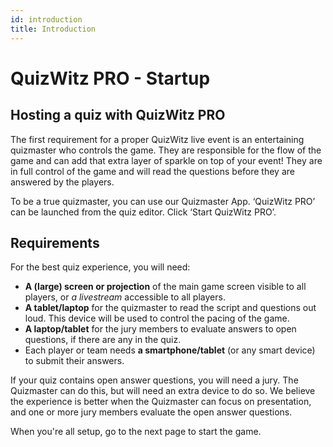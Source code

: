 ```yaml
---
id: introduction
title: Introduction
---
```


# QuizWitz PRO - Startup

## Hosting a quiz with QuizWitz PRO
The first requirement for a proper QuizWitz live event is an entertaining quizmaster who controls the game. 
They are responsible for the flow of the game and can add that extra layer of sparkle on top of your event! 
They are in full control of the game and will read the questions before they are answered by the players.

To be a true quizmaster, you can use our Quizmaster App. ‘QuizWitz PRO’ can be launched from 
the quiz editor. Click ‘Start QuizWitz PRO’.

## Requirements

For the best quiz experience, you will need:

 * **A (large) screen or projection** of the main game screen visible to all players, or *a livestream* 
   accessible to all players.
 * **A tablet/laptop** for the quizmaster to read the script and questions out loud. This device will be used to
   control the pacing of the game.
 * **A laptop/tablet** for the jury members to evaluate answers to open questions, if there are any in the quiz.
 * Each player or team needs **a smartphone/tablet** (or any smart device) to submit their answers.
 
If your quiz contains open answer questions, you will need a jury. The Quizmaster can do this, but will need an 
extra device to do so. We believe the experience is better when the Quizmaster can focus on presentation, 
and one or more jury members evaluate the open answer questions.

When you're all setup, go to the next page to start the game.
